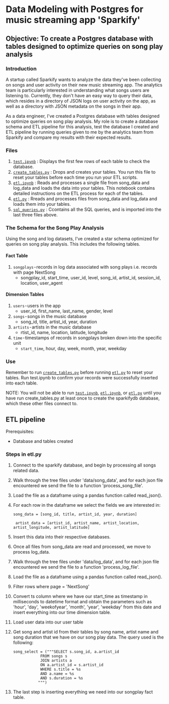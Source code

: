 # Data Modeling with Postgres for music streaming app 'Sparkify'

## Objective: To create a Postgres database with tables designed to optimize queries on song play analysis

### Introduction

A startup called Sparkify wants to analyze the data they've been collecting on songs and user activity on their new music streaming app. The analytics team is particularly interested in understanding what songs users are listening to. Currently, they don't have an easy way to query their data, which resides in a directory of JSON logs on user activity on the app, as well as a directory with JSON metadata on the songs in their app.

As a data engineer, I've created a Postgres database with tables designed to optimize queries on song play analysis. My role is to create a database schema and ETL pipeline for this analysis, test the database I created and ETL pipeline by running queries given to me by the analytics team from Sparkify and compare my results with their expected results.

### Files

1. [`test.ipynb`](test.ipynb) : Displays the first few rows of each table to check the database.
2. [`create_tables.py`](create_tables.py) : Drops and creates your tables. You run this file to reset your tables before each time you run your ETL scripts.
3. [`etl.ipynb`](etl.ipynb) : Reads and processes a single file from song_data and log_data and loads the data into your tables. This notebook contains detailed instructions on the ETL process for each of the tables.
4. [`etl.py`](etl.py) : Rreads and processes files from song_data and log_data and loads them into your tables.
5. [`sql_queries.py`](sql_queries.py) : Ccontains all the SQL queries, and is imported into the last three files above.

### The Schema for the Song Play Analysis

Using the song and log datasets, I've created a star schema optimized for queries on song play analysis. This includes the following tables.

#### Fact Table

1. `songplays` - records in log data associated with song plays i.e. records with page NextSong
     - songplay_id, start_time, user_id, level, song_id, artist_id, session_id, location, user_agent

#### Dimension Tables

1. `users` - users in the app
    - user_id, first_name, last_name, gender, level
2. `songs` - songs in the music database
    - song_id, title, artist_id, year, duration
3. `artists` - artists in the music database
    - rtist_id, name, location, latitude, longitude
4. `time` - timestamps of records in songplays broken down into the specific unit
    - `start_time`, hour, day, week, month, year, weekday

### Use
Remember to run [`create_tables.py`](create_tables.py) before running [`etl.py`](etl.py) to reset your tables. 
Run test.ipynb to confirm your records were successfully inserted into each table.

NOTE: You will not be able to run [`test.ipynb`](test.ipynb), [`etl.ipynb`](etl.ipynb), or [`etl.py`](etl.py) until you have run create_tables.py at least once to create the sparkifydb database, which these other files connect to.

## ETL pipeline

Prerequisites: 
- Database and tables created
### Steps in etl.py
1. Connect to the sparkify database, and begin by processing all songs related data.

2. Walk through the tree files under 'data/song_data', and for each json file encountered we send the file to a function 'process_song_file'.

3. Load the file as a dataframe using a pandas function called read_json().

4. For each row in the dataframe we select the fields we are interested in:
    
    ```
    song_data = [song_id, title, artist_id, year, duration]
    ```
    ```
     artist_data = [artist_id, artist_name, artist_location, artist_longitude, artist_latitude]
    ```
5. Insert this data into their respective databases.

6. Once all files from song_data are read and processed, we move to process log_data.

7. Walk through the tree files under 'data/log_data', and for each json file encountered we send the file to a function 'process_log_file'.

8. Load the file as a dataframe using a pandas function called read_json().

9. Filter rows where page = 'NextSong'

10. Convert ts column where we have our start_time as timestamp in milliseconds to datetime format and obtain the parameters such as 'hour', 'day', 'weekofyear', 'month', 'year', 'weekday' from this date and insert everything into our time dimension table.

11. Load user data into our user table

12. Get song and artist id from their tables by song name, artist name and song duration that we have on our song play data. The query used is the following:
    ```
    song_select = ("""SELECT s.song_id, a.artist_id 
                FROM songs s 
                JOIN artists a 
                ON a.artist_id = s.artist_id 
                WHERE s.title = %s 
                AND a.name = %s 
                AND s.duration = %s
               """)
    ```

13. The last step is inserting everything we need into our songplay fact table.
